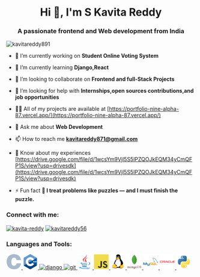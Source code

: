 <h1 align="center">Hi 👋, I'm S Kavita Reddy</h1>
<h3 align="center">A passionate frontend and Web development from India</h3>

<p align="left"> <img src="https://komarev.com/ghpvc/?username=kavitareddy891&label=Profile%20views&color=0e75b6&style=flat" alt="kavitareddy891" /> </p>

- 🔭 I’m currently working on **Student Online Voting System**

- 🌱 I’m currently learning **Django,React**

- 👯 I’m looking to collaborate on **Frontend and full-Stack Projects**

- 🤝 I’m looking for help with **Internships,open sources contributions,and job opportunities**

- 👨‍💻 All of my projects are available at [https://portfolio-nine-alpha-87.vercel.app/](https://portfolio-nine-alpha-87.vercel.app/)

- 💬 Ask me about **Web Development**

- 📫 How to reach me **kavitareddy871@gmail.com**

- 📄 Know about my experiences [https://drive.google.com/file/d/1wcsYm9Vjl5S5lPZQOJkEQM34yCmQFP1S/view?usp=drivesdk](https://drive.google.com/file/d/1wcsYm9Vjl5S5lPZQOJkEQM34yCmQFP1S/view?usp=drivesdk)

- ⚡ Fun fact **🧩 I treat problems like puzzles — and I must finish the puzzle.**

<h3 align="left">Connect with me:</h3>
<p align="left">
<a href="https://linkedin.com/in/kavita-reddy" target="blank"><img align="center" src="https://raw.githubusercontent.com/rahuldkjain/github-profile-readme-generator/master/src/images/icons/Social/linked-in-alt.svg" alt="kavita-reddy" height="30" width="40" /></a>
<a href="https://instagram.com/kavitareddy56" target="blank"><img align="center" src="https://raw.githubusercontent.com/rahuldkjain/github-profile-readme-generator/master/src/images/icons/Social/instagram.svg" alt="kavitareddy56" height="30" width="40" /></a>
</p>

<h3 align="left">Languages and Tools:</h3>
<p align="left"> <a href="https://www.cprogramming.com/" target="_blank" rel="noreferrer"> <img src="https://raw.githubusercontent.com/devicons/devicon/master/icons/c/c-original.svg" alt="c" width="40" height="40"/> </a> <a href="https://www.w3schools.com/cpp/" target="_blank" rel="noreferrer"> <img src="https://raw.githubusercontent.com/devicons/devicon/master/icons/cplusplus/cplusplus-original.svg" alt="cplusplus" width="40" height="40"/> </a> <a href="https://www.djangoproject.com/" target="_blank" rel="noreferrer"> <img src="https://cdn.worldvectorlogo.com/logos/django.svg" alt="django" width="40" height="40"/> </a> <a href="https://git-scm.com/" target="_blank" rel="noreferrer"> <img src="https://www.vectorlogo.zone/logos/git-scm/git-scm-icon.svg" alt="git" width="40" height="40"/> </a> <a href="https://www.java.com" target="_blank" rel="noreferrer"> <img src="https://raw.githubusercontent.com/devicons/devicon/master/icons/java/java-original.svg" alt="java" width="40" height="40"/> </a> <a href="https://developer.mozilla.org/en-US/docs/Web/JavaScript" target="_blank" rel="noreferrer"> <img src="https://raw.githubusercontent.com/devicons/devicon/master/icons/javascript/javascript-original.svg" alt="javascript" width="40" height="40"/> </a> <a href="https://www.linux.org/" target="_blank" rel="noreferrer"> <img src="https://raw.githubusercontent.com/devicons/devicon/master/icons/linux/linux-original.svg" alt="linux" width="40" height="40"/> </a> <a href="https://www.mongodb.com/" target="_blank" rel="noreferrer"> <img src="https://raw.githubusercontent.com/devicons/devicon/master/icons/mongodb/mongodb-original-wordmark.svg" alt="mongodb" width="40" height="40"/> </a> <a href="https://www.mysql.com/" target="_blank" rel="noreferrer"> <img src="https://raw.githubusercontent.com/devicons/devicon/master/icons/mysql/mysql-original-wordmark.svg" alt="mysql" width="40" height="40"/> </a> <a href="https://www.oracle.com/" target="_blank" rel="noreferrer"> <img src="https://raw.githubusercontent.com/devicons/devicon/master/icons/oracle/oracle-original.svg" alt="oracle" width="40" height="40"/> </a> <a href="https://www.python.org" target="_blank" rel="noreferrer"> <img src="https://raw.githubusercontent.com/devicons/devicon/master/icons/python/python-original.svg" alt="python" width="40" height="40"/> </a> </p>
